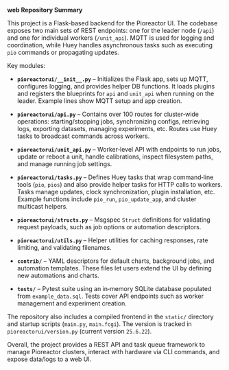 **web Repository Summary**

This project is a Flask-based backend for the Pioreactor UI. The codebase exposes two main sets of REST endpoints: one for the leader node (`/api`) and one for individual workers (`/unit_api`). MQTT is used for logging and coordination, while Huey handles asynchronous tasks such as executing `pio` commands or propagating updates.

Key modules:

*   **`pioreactorui/__init__.py`** – Initializes the Flask app, sets up MQTT, configures logging, and provides helper DB functions. It loads plugins and registers the blueprints for `api` and `unit_api` when running on the leader. Example lines show MQTT setup and app creation.

*   **`pioreactorui/api.py`** – Contains over 100 routes for cluster‑wide operations: starting/stopping jobs, synchronizing configs, retrieving logs, exporting datasets, managing experiments, etc. Routes use Huey tasks to broadcast commands across workers.

*   **`pioreactorui/unit_api.py`** – Worker‑level API with endpoints to run jobs, update or reboot a unit, handle calibrations, inspect filesystem paths, and manage running job settings.

*   **`pioreactorui/tasks.py`** – Defines Huey tasks that wrap command‑line tools (`pio`, `pios`) and also provide helper tasks for HTTP calls to workers. Tasks manage updates, clock synchronization, plugin installation, etc. Example functions include `pio_run`, `pio_update_app`, and cluster multicast helpers.

*   **`pioreactorui/structs.py`** – Msgspec `Struct` definitions for validating request payloads, such as job options or automation descriptors.

*   **`pioreactorui/utils.py`** – Helper utilities for caching responses, rate limiting, and validating filenames.

*   **`contrib/`** – YAML descriptors for default charts, background jobs, and automation templates. These files let users extend the UI by defining new automations and charts.

*   **`tests/`** – Pytest suite using an in‑memory SQLite database populated from `example_data.sql`. Tests cover API endpoints such as worker management and experiment creation.



The repository also includes a compiled frontend in the `static/` directory and startup scripts (`main.py`, `main.fcgi`). The version is tracked in `pioreactorui/version.py` (current version `25.6.22`).

Overall, the project provides a REST API and task queue framework to manage Pioreactor clusters, interact with hardware via CLI commands, and expose data/logs to a web UI.
